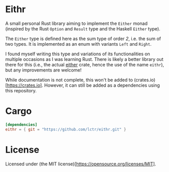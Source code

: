 # Eithr
A small personal Rust library aiming to implement the `Either` monad (inspired by the Rust `Option` and `Result` type and the Haskell `Either` type). 

The `Either` type is defined here as the sum type of order _2_, i.e. the sum of two types. It is implemented as an enum with variants `Left` and `Right`.

I found myself writing this type and variations of its functionalities on multiple occasions as I was learning Rust. 
There is likely a better library out there for this (i.e., the actual [either](https://crates.io/crates/either) crate, hence the use of the name `eithr`), but any improvements are welcome! 

While documentation is not complete, this won't be added to (crates.io)[https://crates.io]. However, it can still be added as a dependencies using this repository.

# Cargo
```toml
[dependencies]
eithr = { git = "https://github.com/lctr/eithr.git" }
```

# License
Licensed under (the MIT license)[https://opensource.org/licenses/MIT].